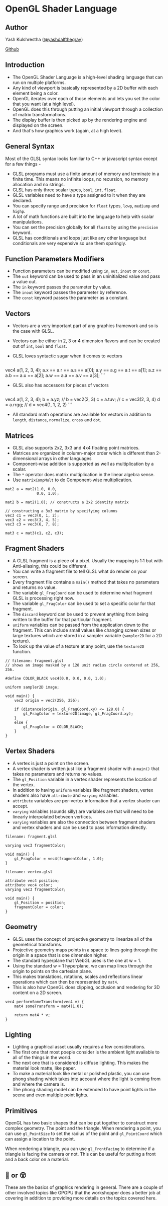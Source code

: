 # OpenGL Shader Language

## Author

Yash Kulshrestha ([@yashdalfthegray](https://twitter.com/YashdalfTheGray))

[Github](https://github.com/YashdalfTheGray)

## Introduction

* The OpenGL Shader Language is a high-level shading language that can run on multiple platforms.
* Any kind of viewport is basically represented by a 2D buffer with each element being a color.
* OpenGL iterates over each of those elements and lets you set the color that you want (at a high level).
* OpenGL does this through putting an initial viewport through a collection of matrix transformations.
* The display buffer is then picked up by the rendering engine and displayed on the screen.
* And that's how graphics work (again, at a high level).

## General Syntax

Most of the GLSL syntax looks familiar to C++ or javascript syntax except for a few things -

* GLSL programs must use a finite amount of memory and terminate in a finite time. This means no infinite loops, no recursion, no memory allocation and no strings.
* GLSL has only three scalar types, `bool`, `int`, `float`.
* GLSL variables need to have a type assigned to it when they are declared.
* You can specify range and precision for `float` types, `lowp`, `mediump` and `highp`.
* A lot of math functions are built into the language to help with scalar manipulations.
* You can set the precision globally for all `float`s by using the `precision` keyword.
* GLSL has conditionals and loops just like any other language but conditionals are very expensive so use them sparingly.

## Function Parameters Modifiers

* Function parameters can be modified using `in`, `out`, `inout` or `const`.
* The `out` keyword can be used to pass in an uninitialized value and pass a value out.
* The `in` keyword passes the parameter by value.
* The `inout` keyword passes the parameter by reference.
* The `const` keyword passes the parameter as a constant.

## Vectors

* Vectors are a very important part of any graphics framework and so is the case with GLSL.
* Vectors can be either in 2, 3 or 4 dimension flavors and can be created out of `int`, `bool` and `float`.
* GLSL loves syntactic sugar when it comes to vectors

    ```
vec4 a(1, 2, 3, 4);
a.x == a.r == a.s == a[0];
a.y == a.g == a.t == a[1];
a.z == a.b == a.u == a[2];
a.w == a.a == a.v == a[3];
    ```

* GLSL also has accessors for pieces of vectors

    ```
vec4 a(1, 2, 3, 4);
b = a.yz; // b = vec2(2, 3)
c = a.tuv; // c = vec3(2, 3, 4)
d = a.rrgg; // d = vec4(1, 1, 2, 2)
    ```

* All standard math operations are available for vectors in addition to `length`, `distance`, `normalize`, `cross` and `dot`.

## Matrices

* GLSL also supports 2x2, 3x3 and 4x4 floating point matrices.
* Matrices are organized in column-major order which is different than 2-dimensional arrays in other languages
* Component-wise addition is supported as well as multiplication by a scalar.
* The `*` operator does matrix multiplication in the linear algebra sense.
* Use `matrixCompMult` to do Component-wise multiplication.

```
mat2 a = mat2(1.0, 0.0,
              0.0, 1.0);

mat2 b = mat2(1.0); // constructs a 2x2 identity matrix

// constructing a 3x3 matrix by specifying columns
vec3 c1 = vec3(0, 1, 2);
vec3 c2 = vec3(3, 4, 5);
vec3 c3 = vec3(6, 7, 8);

mat3 c = mat3(c1, c2, c3);
```

## Fragment Shaders

* A GLSL fragment is a piece of a pixel. Usually the mapping is 1:1 but with Anti-aliasing, this could be different.
* You can write a fragment file to tell GLSL what do render on your screen.
* Every fragment file contains a `main()` method that takes no parameters and returns no value.
* The variable `gl_FragCoord` can be used to determine what fragment GLSL is processing right now.
* The variable `gl_FragColor` can be used to set a specific color for that fragment.
* The `discard` keyword can be used to prevent anything from being written to the buffer for that particular fragment.
* `uniform` variables can be passed from the application down to the fragment. This can include small values like changing screen sizes or large textures which are stored in a sampler variable (`sampler2D` for a 2D texture).
* To look up the value of a texture at any point, use the `texture2D` function.

```
// filename: fragment.glsl
// shows an image masked by a 128 unit radius circle centered at 256, 256.

#define COLOR_BLACK vec4(0.0, 0.0, 0.0, 1.0);

uniform sampler2D image;

void main() {
    vec2 origin = vec2(256, 256);

    if (distance(origin, gl_FragCoord.xy) <= 128.0) {
        gl_FragColor = texture2D(image, gl_FragCoord.xy);
    }
    else {
        gl_FragColor = COLOR_BLACK;
    }
}
```
## Vertex Shaders

* A vertex is just a point on the screen.
* A vertex shader is written just like a fragment shader with a `main()` that takes no parameters and returns no values.
* The `gl_Position` variable in a vertex shader represents the location of the vertex.
* In addition to having `uniform` variables like fragment shaders, vertex shaders also have `attribute` and `varying` variables.
* `attribute` variables are per-vertex information that a vertex shader can accept.
* `varying` variables (sounds silly) are variables are that will need to be linearly interpolated between vertices.
* `varying` variables are also the connection between fragment shaders and vertex shaders and can be used to pass information directly.

```
filename: fragment.glsl

varying vec3 fragmentColor;

void main() {
    gl_FragColor = vec4(fragmentColor, 1.0);
}
```

```
filename: vertex.glsl

attribute vec4 position;
attribute vec4 color;
varying vec3 fragmentColor;

void main() {
    gl_Position = position;
    fragmentColor = color;
}
```

## Geometry

* GLSL uses the concept of projective geometry to linearize all of the geometrical transforms.
* Projective geometry maps points in a space to lines going through the origin in a space that is one dimension higher.
* The standard hyperplane that WebGL uses is the one at w = 1.
* Using the standard w = 1 hyperplane, we can map lines through the origin to points on the cartesian plane.
* This makes translations, rotations, scales and reflections linear operations which can then be represented by `mat4`.
* This is also how OpenGL does clipping, occlusion and rendering for 3D content on a 2D screen.

```
vec4 performSomeTransform(vec4 v) {
    mat4 someTransform = mat4(1.0);

    return mat4 * v;
}
```

## Lighting

* Lighting a graphical asset usually requires a few considerations.
* The first one that most poeple consider is the ambient light available to all of the things in the world.
* The next one that is considered is diffuse lighting. This makes the material look matte, like paper.
* To make a material look like metal or polished plastic, you can use phong shading which takes into account where the light is coming from and where the camera is.
* The phong shading model can be extended to have point lights in the scene and even multiple point lights.

## Primitives

OpenGL has two basic shapes that can be put together to construct more complex geometry. The point and the triangle. When rendering a point, you can use `gl_PointSize` to set the radius of the point and `gl_PointCoord` which can assign a location to the point.

When rendering a triangle, you can use `gl_FrontFacing` to determine if a triangle is facing the camera or not. This can be useful for putting a front and a back color on a material.

## 🤔 or 😵

These are the basics of graphics rendering in general. There are a couple of other involved topics like GPGPU that the workshopper does a better job at covering in addition to providing more details on the topics covered here.
